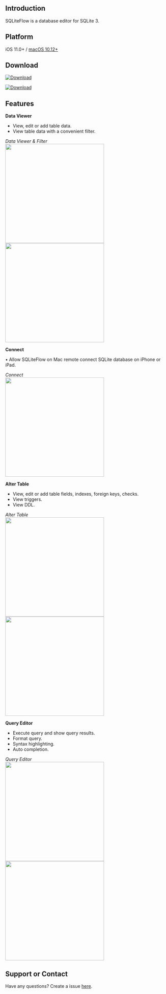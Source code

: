 ## Introduction
SQLiteFlow is a database editor for SQLite 3.

## Platform
iOS 11.0+ / [macOS 10.12+](/)

## Download
[![Download](DownloadOnTheMacAppStore.svg)](https://itunes.apple.com/app/id1378587993)

[![Download](iOS/DownloadOnTheAppStore.svg)](https://itunes.apple.com/app/sqliteflow/id1406266008)

## Features

**Data Viewer**

- View, edit or add table data.
- View table data with a convenient filter.

*Data Viewer & Filter*
<br/>
<img src="iOS/DataView.png" width="310">
<img src="iOS/Filter.png" width="310">

**Connect**

• Allow SQLiteFlow on Mac remote connect SQLite database on iPhone or iPad.

*Connect*
<br/>
<img src="iOS/Connect.png" width="310">

**Alter Table**

- View, edit or add table fields, indexes, foreign keys, checks.
- View triggers.
- View DDL.

*Alter Table*
<br/>
<img src="iOS/AlterTable.png" width="310">
<img src="iOS/AlterField.png" width="310">

**Query Editor**

- Execute query and show query results.
- Format query.
- Syntax highlighting.
- Auto completion.

*Query Editor*
<br/>
<img src="iOS/QueryEditor.png" width="310">
<img src="iOS/QueryResult.png" width="310">

## Support or Contact

Have any questions? Create a issue [here](https://github.com/SQLiteFlow/SQLiteFlow-Issues/issues).
